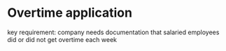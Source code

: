 # Overtime application

key requirement: company needs documentation that salaried employees did or did not get overtime each week
